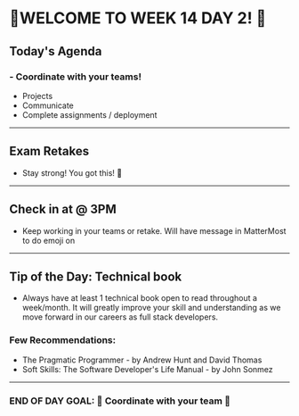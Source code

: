 # :tada:WELCOME TO WEEK 14 DAY 2! :tada:

## Today's Agenda

### - Coordinate with your teams!
- Projects
- Communicate
- Complete assignments / deployment
---
## Exam Retakes
- Stay strong! You got this! :muscle:
---

## Check in at @ 3PM
- Keep working in your teams or retake. Will have message in MatterMost to do emoji on

---
## Tip of the Day: Technical book

- Always have at least 1 technical book open to read throughout a week/month. It will greatly improve your skill and understanding as we move forward in our careers as full stack developers.
### Few Recommendations:
- The Pragmatic Programmer - by Andrew Hunt and David Thomas
- Soft Skills: The Software Developer's Life Manual - by John Sonmez
---

### END OF DAY GOAL: :sparkler: Coordinate with your team :sparkler: